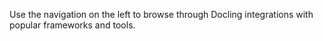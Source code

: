 Use the navigation on the left to browse through Docling integrations with popular frameworks and tools.
